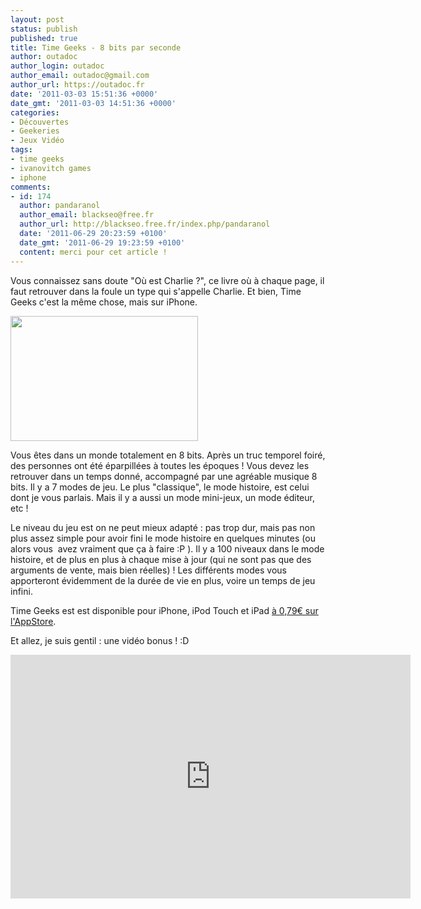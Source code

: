 ```yaml
---
layout: post
status: publish
published: true
title: Time Geeks - 8 bits par seconde
author: outadoc
author_login: outadoc
author_email: outadoc@gmail.com
author_url: https://outadoc.fr
date: '2011-03-03 15:51:36 +0000'
date_gmt: '2011-03-03 14:51:36 +0000'
categories:
- Découvertes
- Geekeries
- Jeux Vidéo
tags:
- time geeks
- ivanovitch games
- iphone
comments:
- id: 174
  author: pandaranol
  author_email: blackseo@free.fr
  author_url: http://blackseo.free.fr/index.php/pandaranol
  date: '2011-06-29 20:23:59 +0100'
  date_gmt: '2011-06-29 19:23:59 +0100'
  content: merci pour cet article !
---
```

<p>Vous connaissez sans doute "Où est Charlie ?", ce livre où à chaque page, il faut retrouver dans la foule un type qui s'appelle Charlie. Et bien, Time Geeks c'est la même chose, mais sur iPhone.</p>
<p><a href="https://outadoc.fr/wp-content/uploads/2011/03/401.png"><img class="aligncenter size-medium wp-image-370" title="TimeGeeks" src="https://outadoc.fr/wp-content/uploads/2011/03/40-300x2001.png" alt="" width="300" height="200" /></a></p>
<p>Vous êtes dans un monde totalement en 8 bits. Après un truc temporel foiré, des personnes ont été éparpillées à toutes les époques ! Vous devez les retrouver dans un temps donné, accompagné par une agréable musique 8 bits. Il y a 7 modes de jeu. Le plus "classique", le mode histoire, est celui dont je vous parlais. Mais il y a aussi un mode mini-jeux, un mode éditeur, etc !</p>
<p>Le niveau du jeu est on ne peut mieux adapté : pas trop dur, mais pas non plus assez simple pour avoir fini le mode histoire en quelques minutes (ou alors vous  avez vraiment que ça à faire :P ). Il y a 100 niveaux dans le mode histoire, et de plus en plus à chaque mise à jour (qui ne sont pas que des arguments de vente, mais bien réelles) ! Les différents modes vous apporteront évidemment de la durée de vie en plus, voire un temps de jeu infini.</p>
<p>Time Geeks est est disponible pour iPhone, iPod Touch et iPad <a href="http://itunes.apple.com/fr/app/time-geeks-find-all/id391469201?mt=8">à 0,79€ sur l'AppStore</a>.</p>
<p>Et allez, je suis gentil : une vidéo bonus ! :D</p>
<p style="text-align: center;"><embed type="application/x-shockwave-flash" width="640" height="390" src="http://www.youtube.com/v/w6QXJoHeUno?fs=1&hl=fr_FR&rel=0" allowscriptaccess="always" allowfullscreen="true"></embed></p>

